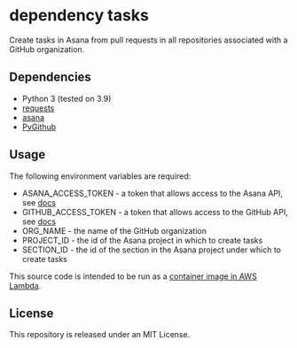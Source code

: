 # dependency tasks
Create tasks in Asana from pull requests in all repositories associated with a GitHub organization.

## Dependencies
- Python 3 (tested on 3.9)
- [requests](https://pypi.org/project/requests/)
- [asana](https://pypi.org/project/asana/)
- [PyGithub](https://pypi.org/project/PyGithub/)

## Usage

The following environment variables are required:
- ASANA_ACCESS_TOKEN - a token that allows access to the Asana API, see [docs](https://developers.asana.com/docs/oauth)
- GITHUB_ACCESS_TOKEN	- a token that allows access to the GitHub API, see [docs](https://docs.github.com/en/authentication/keeping-your-account-and-data-secure/creating-a-personal-access-token)
- ORG_NAME - the name of the GitHub organization
- PROJECT_ID - the id of the Asana project in which to create tasks
- SECTION_ID - the id of the section in the Asana project under which to create tasks

This source code is intended to be run as a [container image in AWS Lambda](https://docs.aws.amazon.com/lambda/latest/dg/python-image.html).


## License
This repository is released under an MIT License.
